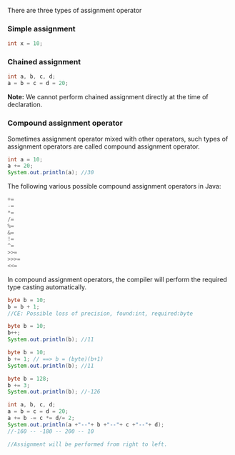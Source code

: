 There are three types of assignment operator

### Simple assignment

```java
int x = 10;
```

### Chained assignment

```java
int a, b, c, d;
a = b = c = d = 20;
```
**Note:** We cannot perform chained assignment directly at the time of declaration.

### Compound assignment operator

Sometimes assignment operator mixed with other operators, such types of assignment operators are called compound assignment operator.

```java linenums="1"
int a = 10;
a += 20;
System.out.println(a); //30
```

The following various possible compound assignment operators in Java:

```java linenums="1"
+=
-=
*=
/=
%=
&=
!=
^=
>>=
>>>=
<<=
```

In compound assignment operators, the compiler will perform the required type casting automatically.

```java linenums="1"
byte b = 10;
b = b + 1; 
//CE: Possible loss of precision, found:int, required:byte

byte b = 10;
b++;
System.out.println(b); //11

byte b = 10;
b += 1; // ==> b = (byte)(b+1)
System.out.println(b); //11

byte b = 128;
b += 3;
System.out.println(b); //-126
```

```java linenums="1"
int a, b, c, d;
a = b = c = d = 20;
a += b -= c *= d/= 2;
System.out.println(a +"--"+ b +"--"+ c +"--"+ d);
//-160 -- -180 -- 200 -- 10

//Assignment will be performed from right to left.
```